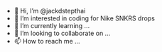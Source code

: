 - 👋 Hi, I’m @jackdstepthai
- 👀 I’m interested in coding for Nike SNKRS drops 
- 🌱 I’m currently learning ...
- 💞️ I’m looking to collaborate on ...
- 📫 How to reach me ...

<!---
jackdstepthai/jackdstepthai is a ✨ special ✨ repository because its `README.md` (this file) appears on your GitHub profile.
You can click the Preview link to take a look at your changes.
--->

